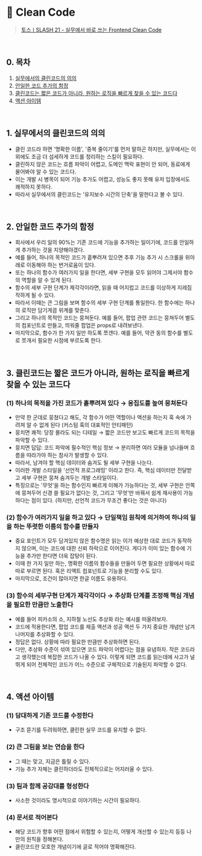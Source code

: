 # 🧼 Clean Code

> [토스ㅣSLASH 21 - 실무에서 바로 쓰는 Frontend Clean Code](https://www.youtube.com/watch?v=edWbHp_k_9Y&list=PL1DJtS1Hv1PiGXmgruP1_gM2TSvQiOsFL&index=55&t=690s)

<br/>

## 0. 목차

<!-- no toc -->
1. [실무에서의 클린코드의 의의](#1-실무에서의-클린코드의-의의)
2. [안일한 코드 추가의 함정](#2-안일한-코드-추가의-함정)
3. [클린코드는 짧은 코드가 아니라, 원하는 로직을 빠르게 찾을 수 있는 코드다](#3-클린코드는-짧은-코드가-아니라-원하는-로직을-빠르게-찾을-수-있는-코드다)
4. [액션 아이템](#4-액션-아이템)

<br/>

## 1. 실무에서의 클린코드의 의의

- 클린 코드라 하면 '명확한 이름', '중복 줄이기'를 먼저 말하곤 하지만, 실무에서는 이 외에도 조금 더 섬세하게 코드를 정리하는 스킬이 필요하다.
- 클린하지 않은 코드는 흐름 파악이 어렵고, 도메인 맥락 표현이 안 되어, 동료에게 물어봐야 알 수 있는 코드다.
- 이는 개발 시 병목이 되어 기능 추가도 어렵고, 성능도 좋지 못해 유저 입장에서도 쾌적하지 못하다.
- 따라서 실무에서의 클린코드는 '유지보수 시간의 단축'을 말한다고 볼 수 있다.

<br/>

## 2. 안일한 코드 추가의 함정

- 회사에서 우리 일의 90%는 기존 코드에 기능을 추가하는 일이기에, 코드를 안일하게 추가하는 것을 지양해야겠다.
- 예를 들어, 하나의 목적인 코드가 흩뿌려져 있으면 추후 기능 추가 시 스크롤을 위아래로 이동해야 하는 번거로움이 있다.
- 또는 하나의 함수가 여러가지 일을 한다면, 세부 구현을 모두 읽어야 그제서야 함수의 역할을 알 수 있게 된다.
- 함수의 세부 구현 단계가 제각각이라면, 읽을 때 어지럽고 코드를 이상하게 지레짐작하게 될 수 있다.
- 따라서 이때는 큰 그림을 보며 함수의 세부 구현 단계를 통일한다. 한 함수에는 하나의 로직만 담기게끔 위계를 맞춘다.
- 그리고 하나의 목적인 코드는 뭉쳐둔다. 예를 들어, 팝업 관련 코드는 뭉쳐두어 별도의 컴포넌트로 만들고, 띄워줄 팝업은 props로 내려보낸다.
- 마지막으로, 함수가 한 가지 일만 하도록 쪼갠다. 예를 들어, 약관 동의 함수를 별도로 쪼개서 필요한 시점에 부르도록 한다.

<br/>

## 3. 클린코드는 짧은 코드가 아니라, 원하는 로직을 빠르게 찾을 수 있는 코드다

### (1) 하나의 목적을 가진 코드가 흩뿌려져 있다 → 응집도를 높여 뭉쳐둔다

- 만약 한 군데로 뭉쳤다고 해도, 각 함수가 어떤 역할이나 액션을 하는지 훅 속에 가려져 알 수 없게 된다 (커스텀 훅의 대표적인 안티패턴)
- 뭉치면 쾌적: 당장 몰라도 되는 디테일 → 짧은 코드만 보고도 빠르게 코드의 목적을 파악할 수 있다.
- 뭉치면 답답: 코드 파악에 필수적인 핵심 정보 → 분리하면 여러 모듈을 넘나들며 흐름을 따라가야 하는 참사가 발생할 수 있다.
- 따라서, 남겨야 할 핵심 데이터와 숨겨도 될 세부 구현을 나눈다.
- 이러한 개발 스타일을 '선언적 프로그래밍' 이라고 한다. 즉, 핵심 데이터만 전달받고 세부 구현은 뭉쳐 숨겨두는 개발 스타일이다.
- 특징으로는 '무엇'을 하는 함수인지 빠르게 이해가 가능하다는 것, 세부 구현은 안쪽에 뭉쳐두어 신경 쓸 필요가 없다는 것, 그리고 '무엇'만 바꿔서 쉽게 재사용이 가능하다는 점이 있다. (하지만, 선언적 코드가 무조건 좋다는 것은 아니다)

### (2) 함수가 여러가지 일을 하고 있다 → 단일책임 원칙에 의거하여 하나의 일을 하는 뚜렷한 이름의 함수를 만들자

- 중요 포인트가 모두 담겨있지 않은 함수명은 읽는 이가 예상한 대로 코드가 동작하지 않으며, 이는 코드에 대한 신뢰 하락으로 이어진다. 게다가 이미 있는 함수에 기능을 추가만 한다면 더욱 잡탕이 된다.
- 이때 한 가지 일만 하는, 명확한 이름의 함수들을 만들어 두면 필요한 상황에서 따로따로 부르면 된다. 혹은 리액트 컴포넌트로 기능을 분리할 수도 있다.
- 마지막으로, 조건이 많아지면 한글 이름도 유용하다.

### (3) 함수의 세부구현 단계가 제각각이다 → 추상화 단계를 조정해 핵심 개념을 필요한 만큼만 노출한다

- 예를 들어 피카소의 소, 지하철 노선도 추상화 라는 예시를 떠올려보자.
- 코드에 적용한다면, 팝업 코드를 제출 액션과 성공 액션 두 가지 중요한 개념만 남겨 나머지를 추상화할 수 있다.
- 정답은 없다. 상황에 따라 필요한 만큼만 추상화하면 된다.
- 다만, 추상화 수준이 섞여 있으면 코드 파악이 어렵다는 점을 유념하자. 작은 코드라고 생각했는데 복잡한 코드가 나올 수 있다. 이렇게 되면 코드를 읽는데에 사고가 널뛰게 되어 전체적인 코드가 어느 수준으로 구체적으로 기술된지 파악할 수 없다.

<br/>

## 4. 액션 아이템

### (1) 담대하게 기존 코드를 수정한다

- 구조 뜯기를 두려워하면, 클린한 실무 코드를 유지할 수 없다.

### (2) 큰 그림을 보는 연습을 한다

- 그 때는 맞고, 지금은 틀릴 수 있다.
- 기능 추가 자체는 클린하더라도 전체적으로는 어지러울 수 있다.

### (3) 팀과 함께 공감대를 형성한다

- 사소한 것이라도 명시적으로 이야기하는 시간이 필요하다.

### (4) 문서로 적어본다

- 해당 코드가 향후 어떤 점에서 위험할 수 있는지, 어떻게 개선할 수 있는지 등등 나만의 원칙을 정해본다.
- 클린코드란 모호한 개념이기에 글로 적어야 명확해진다.

